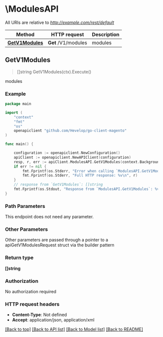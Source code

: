 # \ModulesAPI

All URIs are relative to *http://example.com/rest/default*

Method | HTTP request | Description
------------- | ------------- | -------------
[**GetV1Modules**](ModulesAPI.md#GetV1Modules) | **Get** /V1/modules | modules



## GetV1Modules

> []string GetV1Modules(ctx).Execute()

modules



### Example

```go
package main

import (
	"context"
	"fmt"
	"os"
	openapiclient "github.com/Hevelop/go-client-magento"
)

func main() {

	configuration := openapiclient.NewConfiguration()
	apiClient := openapiclient.NewAPIClient(configuration)
	resp, r, err := apiClient.ModulesAPI.GetV1Modules(context.Background()).Execute()
	if err != nil {
		fmt.Fprintf(os.Stderr, "Error when calling `ModulesAPI.GetV1Modules``: %v\n", err)
		fmt.Fprintf(os.Stderr, "Full HTTP response: %v\n", r)
	}
	// response from `GetV1Modules`: []string
	fmt.Fprintf(os.Stdout, "Response from `ModulesAPI.GetV1Modules`: %v\n", resp)
}
```

### Path Parameters

This endpoint does not need any parameter.

### Other Parameters

Other parameters are passed through a pointer to a apiGetV1ModulesRequest struct via the builder pattern


### Return type

**[]string**

### Authorization

No authorization required

### HTTP request headers

- **Content-Type**: Not defined
- **Accept**: application/json, application/xml

[[Back to top]](#) [[Back to API list]](../README.md#documentation-for-api-endpoints)
[[Back to Model list]](../README.md#documentation-for-models)
[[Back to README]](../README.md)

